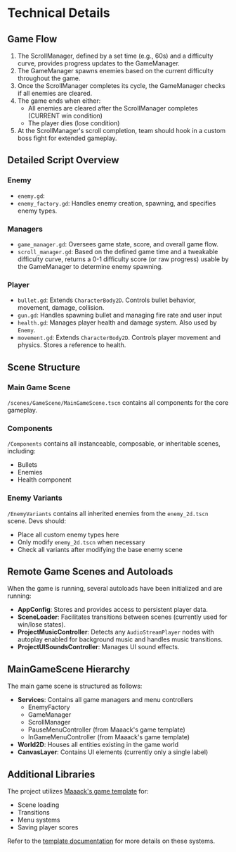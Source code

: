 # Technical Details

## Game Flow

1. The ScrollManager, defined by a set time (e.g., 60s) and a difficulty curve, provides progress updates to the GameManager.
2. The GameManager spawns enemies based on the current difficulty throughout the game.
3. Once the ScrollManager completes its cycle, the GameManager checks if all enemies are cleared.
4. The game ends when either:
   - All enemies are cleared after the ScrollManager completes (CURRENT win condition)
   - The player dies (lose condition)
5. At the ScrollManager's scroll completion, team should hook in a custom boss fight for extended gameplay.

## Detailed Script Overview

### Enemy
- `enemy.gd`: 
- `enemy_factory.gd`: Handles enemy creation, spawning, and specifies enemy types.

### Managers
- `game_manager.gd`: Oversees game state, score, and overall game flow.
- `scroll_manager.gd`: Based on the defined game time and a tweakable difficulty curve, returns a 0-1 difficulty score (or raw progress) usable by the GameManager to determine enemy spawning.

### Player
- `bullet.gd`: Extends `CharacterBody2D`. Controls bullet behavior, movement, damage, collision.
- `gun.gd`: Handles spawning bullet and managing fire rate and user input
- `health.gd`: Manages player health and damage system. Also used by `Enemy`.
- `movement.gd`: Extends `CharacterBody2D`. Controls player movement and physics. Stores a reference to health.

## Scene Structure

### Main Game Scene
`/scenes/GameScene/MainGameScene.tscn` contains all components for the core gameplay.

### Components
`/Components` contains all instanceable, composable, or inheritable scenes, including:
- Bullets
- Enemies
- Health component

### Enemy Variants
`/EnemyVariants` contains all inherited enemies from the `enemy_2d.tscn` scene. Devs should:
- Place all custom enemy types here
- Only modify `enemy_2d.tscn` when necessary
- Check all variants after modifying the base enemy scene

## Remote Game Scenes and Autoloads

When the game is running, several autoloads have been initialized and are running:

- **AppConfig**: Stores and provides access to persistent player data.
- **SceneLoader**: Facilitates transitions between scenes (currently used for win/lose states).
- **ProjectMusicController**: Detects any `AudioStreamPlayer` nodes with autoplay enabled for background music and handles music transitions.
- **ProjectUISoundsController**: Manages UI sound effects.


## MainGameScene Hierarchy

The main game scene is structured as follows:

- **Services**: Contains all game managers and menu controllers
  - EnemyFactory
  - GameManager
  - ScrollManager
  - PauseMenuController (from Maaack's game template)
  - InGameMenuController (from Maaack's game template)
- **World2D**: Houses all entities existing in the game world
- **CanvasLayer**: Contains UI elements (currently only a single label)

## Additional Libraries

The project utilizes [Maaack's game template](https://github.com/Maaack/Godot-Game-Template) for:
- Scene loading
- Transitions
- Menu systems
- Saving player scores

Refer to the [template documentation](/addons/maaacks_game_template/docs/NewProject.md) for more details on these systems.
